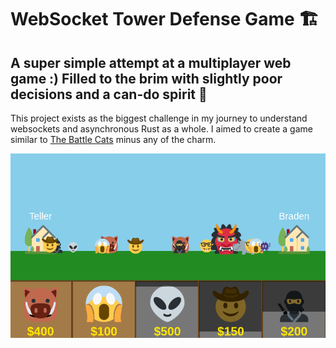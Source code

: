 # WebSocket Tower Defense Game 🏗️
## A super simple attempt at a multiplayer web game :) Filled to the brim with slightly poor decisions and a can-do spirit 🥲

This project exists as the biggest challenge in my journey to understand websockets and asynchronous Rust as a whole. I aimed to create a game similar to [The Battle Cats](https://battlecats.club/en/) minus any of the charm. 

![Sample game footage](./actionshot.png)
